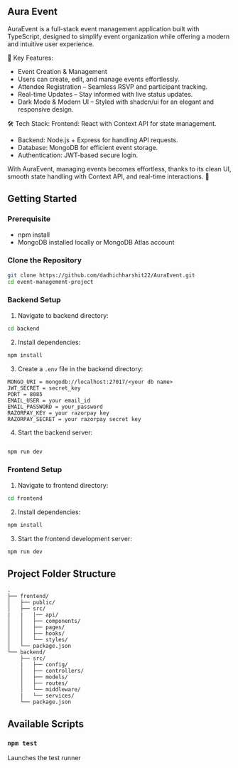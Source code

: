 
## Aura Event


AuraEvent is a full-stack event management application built with TypeScript, designed to simplify event organization while offering a modern and intuitive user experience.

🔹 Key Features:

- Event Creation & Management 
- Users can create, edit, and manage events effortlessly.
- Attendee Registration – Seamless RSVP and participant tracking.
- Real-time Updates – Stay informed with live status updates.
- Dark Mode & Modern UI – Styled with shadcn/ui for an elegant and responsive design.

🛠 Tech Stack: Frontend: React with Context API for state management.

- Backend: Node.js + Express for handling API requests.
- Database: MongoDB for efficient event storage.
- Authentication: JWT-based secure login.

With AuraEvent, managing events becomes effortless, thanks to its clean UI, smooth state handling with Context API, and real-time interactions. 🚀


## Getting Started

### Prerequisite
- npm install
- MongoDB installed locally or MongoDB Atlas account


### Clone the Repository
```bash
git clone https://github.com/dadhichharshit22/AuraEvent.git
cd event-management-project
```

### Backend Setup
1. Navigate to backend directory:
```bash
cd backend
```

2. Install dependencies:
```bash
npm install
```

3. Create a `.env` file in the backend directory:
```env
MONGO_URI = mongodb://localhost:27017/<your db name>
JWT_SECRET = secret_key
PORT = 8085
EMAIL_USER = your email_id
EMAIL_PASSWORD = your_password
RAZORPAY_KEY = your razorpay key
RAZORPAY_SECRET = your razorpay secret key
```

4. Start the backend server:
```bash

npm run dev
```




### Frontend Setup
1. Navigate to frontend directory:
```bash
cd frontend
```

2. Install dependencies:
```bash
npm install
```

3. Start the frontend development server:
```bash
npm run dev
```

## Project Folder Structure
```
.
├── frontend/
│   ├── public/
│   ├── src/    
|   |   |── api/
│   │   ├── components/
│   │   ├── pages/
│   │   ├── hooks/
│   │   └── styles/
│   └── package.json
└── backend/
    ├── src/
    |   ├── config/
    │   ├── controllers/
    │   ├── models/
    │   ├── routes/
    │   └── middleware/
    |   └── services/
    └── package.json
```

## Available Scripts

### `npm test`
Launches the test runner






